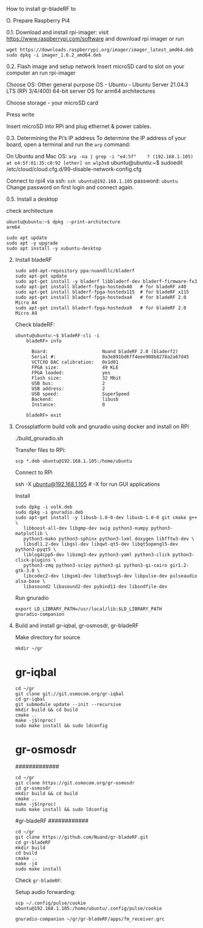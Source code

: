 How to install gr-bladeRF to 

O. Prepare Raspberry Pi4

0.1. Download and install rpi-imager:
   visit https://www.raspberrypi.com/software and download rpi imager
   or run
   ```
   wget https://downloads.raspberrypi.org/imager/imager_latest_amd64.deb
   sudo dpkg -i imager_1.6.2_amd64.deb 
   ```
0.2. Flash image and setup network
   Insert microSD card to slot on your computer an run rpi-imager
   
   Choose OS: Other general purpose OS - Ubuntu - Ubuntu Server 21.04.3 LTS (RPi 3/4/400) 64-bit server OS for arm64 architectures
   
   Choose storage - your microSD card
   
   Press write
   
   Insert microSD into RPi and plug ethernet & power cables.

0.3. Determining the Pi’s IP address
   To determine the IP address of your board, open a terminal and run the `arp` command:

   On Ubuntu and Mac OS:
    ```
    arp -na | grep -i "e4:5f"   
    ? (192.168.1.105) at e4:5f:01:35:c0:92 [ether] on wlp3s0
    ```
   ubuntu@ubuntu:~$ sudoedit /etc/cloud/cloud.cfg.d/99-disable-network-config.cfg
   
  Connect to rpi4 via ssh:
      ```
      ssh ubuntu@192.168.1.105
      ```
      password: `ubuntu`
      Change password on first login and connect again.
      
0.5. Install a desktop

   check architecture
   ```
   ubuntu@ubuntu:~$ dpkg --print-architecture 
   arm64
   ```
   ```
   sudo apt update
   sudo apt -y upgrade   
   sudo apt install -y xubuntu-desktop
   ```
   
2. Install bladeRF

    ```
    sudo add-apt-repository ppa:nuandllc/bladerf
    sudo apt-get update
    sudo apt-get install -y bladerf libbladerf-dev bladerf-firmware-fx3    
    sudo apt-get install bladerf-fpga-hostedx40   # for bladeRF x40
    sudo apt-get install bladerf-fpga-hostedx115  # for bladeRF x115
    sudo apt-get install bladerf-fpga-hostedxa4   # for bladeRF 2.0 Micro A4
    sudo apt-get install bladerf-fpga-hostedxa9   # for bladeRF 2.0 Micro A9
    ```
    Check bladeRF:
    ```
    ubuntu@ubuntu:~$ bladeRF-cli -i
        bladeRF> info

          Board:                    Nuand bladeRF 2.0 (bladerf2)
          Serial #:                 0a3e891bd6ff4eee908b8278a2a67d45
          VCTCXO DAC calibration:   0x1d01
          FPGA size:                49 KLE
          FPGA loaded:              yes
          Flash size:               32 Mbit
          USB bus:                  2
          USB address:              2
          USB speed:                SuperSpeed
          Backend:                  libusb
          Instance:                 0

        bladeRF> exit
    ```
3. Crossplatform build volk and gnuradio using docker and install on RPi

    ./build_gnuradio.sh 
    
    Transfer files to RPi:
    ```
    scp *.deb ubuntu@192.168.1.105:/home/ubuntu
    ```
    Connect to RPi

    ssh -X ubuntu@192.168.1.105 # -X for run GUI applications

    Install 
    ```  
    sudo dpkg -i volk.deb
    sudo dpkg -i gnuradio.deb
    sudo apt-get install -y libusb-1.0-0-dev libusb-1.0-0 git cmake g++ \
       libboost-all-dev libgmp-dev swig python3-numpy python3-matplotlib \
       python3-mako python3-sphinx python3-lxml doxygen libfftw3-dev \
       libsdl1.2-dev libgsl-dev libqwt-qt5-dev libqt5opengl5-dev python3-pyqt5 \
       liblog4cpp5-dev libzmq3-dev python3-yaml python3-click python3-click-plugins \
       python3-zmq python3-scipy python3-gi python3-gi-cairo gir1.2-gtk-3.0 \
       libcodec2-dev libgsm1-dev libqt5svg5-dev libpulse-dev pulseaudio alsa-base \
       libasound2 libasound2-dev pybind11-dev libsndfile-dev
    ```
    Run gnuradio
    ```
    export LD_LIBRARY_PATH=/usr/local/lib:$LD_LIBRARY_PATH
    gnuradio-companion
    ```
4. Build and install gr-iqbal, gr-osmosdr, gr-bladeRF

    Make directory for source
    ```
    mkdir ~/gr
    ```
    # gr-iqbal
    ```
    cd ~/gr
    git clone git://git.osmocom.org/gr-iqbal
    cd gr-iqbal
    git submodule update --init --recursive
    mkdir build && cd build
    cmake ..
    make -j$(nproc) 
    sudo make install && sudo ldconfig
    ```
    # gr-osmosdr
    #############
    ```
    cd ~/gr
    git clone https://git.osmocom.org/gr-osmosdr
    cd gr-osmosdr
    mkdir build && cd build
    cmake ..
    make -j$(nproc)
    sudo make install && sudo ldconfig
    ```
    #gr-bladeRF
    ############
    ```
    cd ~/gr
    git clone https://github.com/Nuand/gr-bladeRF.git
    cd gr-bladeRF
    mkdir build
    cd build
    cmake ..
    make -j4
    sudo make install
    ```
    
    Check `gr-bladeRF`:
    
    Setup audio forwarding:
    ```    
    scp ~/.config/pulse/cookie ubuntu@192.168.1.105:/home/ubuntu/.config/pulse/cookie
    ```

    ```
    gnuradio-companion ~/gr/gr-bladeRF/apps/fm_receiver.grc
    ```

